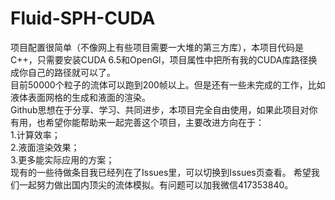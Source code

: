 # Fluid-SPH-CUDA
项目配置很简单（不像网上有些项目需要一大堆的第三方库），本项目代码是C++，只需要安装CUDA 6.5和OpenGl，项目属性中把所有我的CUDA库路径换成你自己的路径就可以了。<br>
目前50000个粒子的流体可以跑到200帧以上。但是还有一些未完成的工作，比如液体表面网格的生成和液面的渲染。<br>
Github思想在于分享、学习、共同进步，本项目完全自由使用，如果此项目对你有用，也希望你能帮助来一起完善这个项目，主要改进方向在于：<br>
1.计算效率；<br>
2.液面渲染效果；<br>
3.更多能实际应用的方案；<br>
现有的一些待做条目我已经列在了Issues里，可以切换到Issues页查看。
希望我们一起努力做出国内顶尖的流体模拟。有问题可以加我微信417353840。<br>
